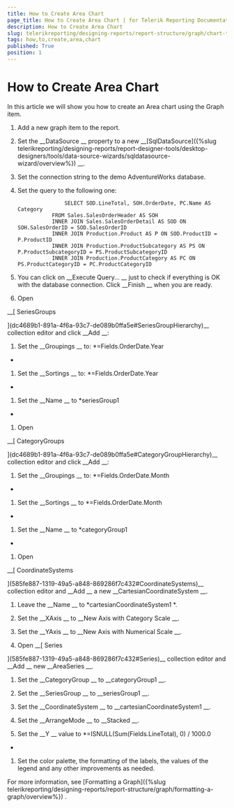 ```yaml
---
title: How to Create Area Chart
page_title: How to Create Area Chart | for Telerik Reporting Documentation
description: How to Create Area Chart
slug: telerikreporting/designing-reports/report-structure/graph/chart-types/area-charts/how-to-create-area-chart
tags: how,to,create,area,chart
published: True
position: 1
---
```


# How to Create Area Chart



In this article we will show you how to create an Area chart using the Graph item.
      


1. Add a new graph item to the report.


1. Set the 
__DataSource
__ property to a new 
__[SqlDataSource]({%slug telerikreporting/designing-reports/report-designer-tools/desktop-designers/tools/data-source-wizards/sqldatasource-wizard/overview%})
__.


1. Set the connection string to the demo AdventureWorks database.


1. Set the query to the following one:


	                  SELECT SOD.LineTotal, SOH.OrderDate, PC.Name AS Category
                  FROM Sales.SalesOrderHeader AS SOH 
                  INNER JOIN Sales.SalesOrderDetail AS SOD ON SOH.SalesOrderID = SOD.SalesOrderID 
                  INNER JOIN Production.Product AS P ON SOD.ProductID = P.ProductID 
                  INNER JOIN Production.ProductSubcategory AS PS ON P.ProductSubcategoryID = PS.ProductSubcategoryID 
                  INNER JOIN Production.ProductCategory AS PC ON PS.ProductCategoryID = PC.ProductCategoryID
                




1. You can click on 
__Execute Query...
__ just to check if everything is OK with the database connection.
                  Click 
__Finish
__ when you are ready.
                


1. Open 
            
__[                SeriesGroups
              
](dc4689b1-891a-4f6a-93c7-de089b0ffa5e#SeriesGroupHierarchy)__ collection editor and click 
__Add
__:


1. Set the 
__Groupings
__ to: 
*=Fields.OrderDate.Year
*

1. Set the 
__Sortings
__ to: 
*=Fields.OrderDate.Year
*

1. Set the 
__Name
__ to 
*seriesGroup1
*

1. Open 
              
__[                  CategoryGroups
                
](dc4689b1-891a-4f6a-93c7-de089b0ffa5e#CategoryGroupHierarchy)__ collection editor and click 
__Add
__:
            


1. Set the 
__Groupings
__ to: 
*=Fields.OrderDate.Month
*

1. Set the 
__Sortings
__ to 
*=Fields.OrderDate.Month
*

1. Set the 
__Name
__ to 
*categoryGroup1
*

1. Open 
              
__[                  CoordinateSystems
                
](585fe887-1319-49a5-a848-869286f7c432#CoordinateSystems)__ collection editor and 
__Add
__ a new 
__CartesianCoordinateSystem
__.
            


1. Leave the 
__Name
__ to 
*cartesianCoordinateSystem1
*.
                


1. Set the 
__XAxis
__ to 
__New Axis with Category Scale
__.
                


1. Set the 
__YAxis
__ to 
__New Axis with Numerical Scale
__.
                


1. Open 
__[                  Series
                
](585fe887-1319-49a5-a848-869286f7c432#Series)__ collection editor and 
__Add
__ new 
__AreaSeries
__.
            


1. Set the 
__CategoryGroup
__ to 
__categoryGroup1
__.
                


1. Set the 
__SeriesGroup
__ to 
__seriesGroup1
__.
                


1. Set the 
__CoordinateSystem
__ to 
__cartesianCoordinateSystem1
__.
                


1. Set the 
__ArrangeMode
__ to 
__Stacked
__.
                


1. Set the 
__Y
__ value to 
*=ISNULL(Sum(Fields.LineTotal), 0) / 1000.0
*

1. Set the color palette, the formatting of the labels, the values of the legend and any other improvements as needed.
            
For more information, see 
[Formatting a Graph]({%slug telerikreporting/designing-reports/report-structure/graph/formatting-a-graph/overview%})
.
            

